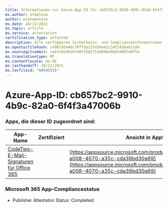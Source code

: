 ```yaml
---
title: Informationen zur Azure-App-ID für cb657bc2-9910-4b9c-82a0-6f4f3a47006b
ms.author: elmalova
author: elenamalova
ms.date: 10/22/2021
ms.topic: article
ms.service: attestation
certification_type: attested
description: Alle verfügbaren Sicherheits- und Complianceinformationen für cb657bc2-9910-4b9c-82a0-6f4f3a47006b.
ms.openlocfilehash: c496195a4bc78ffda137e54a42c14f243ba61c88
ms.sourcegitcommit: cab3c02db1b748f3502714d89bd9b65408fd9f54
ms.translationtype: MT
ms.contentlocale: de-DE
ms.lasthandoff: 10/22/2021
ms.locfileid: "60545535"
---
```

# <a name="azure-app-id-cb657bc2-9910-4b9c-82a0-6f4f3a47006b"></a>Azure-App-ID: cb657bc2-9910-4b9c-82a0-6f4f3a47006b


### <a name="apps-associated-with-this-id"></a>Apps, die dieser ID zugeordnet sind:
| **App-Name** | **Zertifiziert** | **Ansicht in AppSource** |
|--------------|---------------|-----------------------|
| [CodeTwo-E-Mail-Signaturen für Office 365](https://docs.microsoft.com/microsoft-365-app-certification/forward/codetwo.3d2daeb9-a008-4070-a35c-cda39bd30a69) |  | [https://appsource.microsoft.com/product/office/codetwo.3d2daeb9-a008-4070-a35c-cda39bd30a69](https://appsource.microsoft.com/product/office/codetwo.3d2daeb9-a008-4070-a35c-cda39bd30a69) |

### <a name="microsoft-365-app-compliance-status"></a>Microsoft 365 App-Compliancestatus
- Publisher Attestaton Status: Completed
